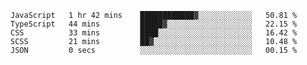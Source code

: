 <!--START_SECTION:waka-->

```text
JavaScript   1 hr 42 mins    ████████████▓░░░░░░░░░░░░   50.81 %
TypeScript   44 mins         █████▓░░░░░░░░░░░░░░░░░░░   22.15 %
CSS          33 mins         ████░░░░░░░░░░░░░░░░░░░░░   16.42 %
SCSS         21 mins         ██▓░░░░░░░░░░░░░░░░░░░░░░   10.48 %
JSON         0 secs          ░░░░░░░░░░░░░░░░░░░░░░░░░   00.15 %
```

<!--END_SECTION:waka-->


<!--
**Leorio21/Leorio21** is a ✨ _special_ ✨ repository because its `README.md` (this file) appears on your GitHub profile.

Here are some ideas to get you started:

- 🔭 I’m currently working on ...
- 🌱 I’m currently learning ...
- 👯 I’m looking to collaborate on ...
- 🤔 I’m looking for help with ...
- 💬 Ask me about ...
- 📫 How to reach me: ...
- 😄 Pronouns: ...
- ⚡ Fun fact: ...
-->
